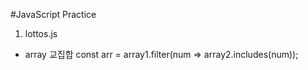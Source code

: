 #JavaScript Practice

1. lottos.js

-   array 교집합
    const arr = array1.filter(num => array2.includes(num));
